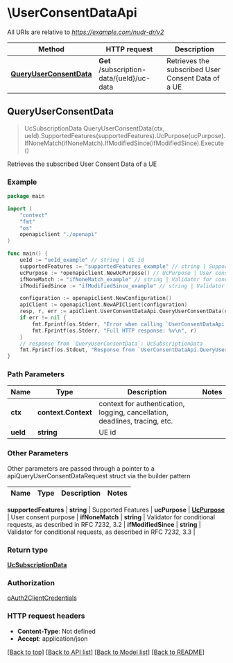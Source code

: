 # \UserConsentDataApi

All URIs are relative to *https://example.com/nudr-dr/v2*

Method | HTTP request | Description
------------- | ------------- | -------------
[**QueryUserConsentData**](UserConsentDataApi.md#QueryUserConsentData) | **Get** /subscription-data/{ueId}/uc-data | Retrieves the subscribed User Consent Data of a UE



## QueryUserConsentData

> UcSubscriptionData QueryUserConsentData(ctx, ueId).SupportedFeatures(supportedFeatures).UcPurpose(ucPurpose).IfNoneMatch(ifNoneMatch).IfModifiedSince(ifModifiedSince).Execute()

Retrieves the subscribed User Consent Data of a UE

### Example

```go
package main

import (
    "context"
    "fmt"
    "os"
    openapiclient "./openapi"
)

func main() {
    ueId := "ueId_example" // string | UE id
    supportedFeatures := "supportedFeatures_example" // string | Supported Features (optional)
    ucPurpose := *openapiclient.NewUcPurpose() // UcPurpose | User consent purpose (optional)
    ifNoneMatch := "ifNoneMatch_example" // string | Validator for conditional requests, as described in RFC 7232, 3.2 (optional)
    ifModifiedSince := "ifModifiedSince_example" // string | Validator for conditional requests, as described in RFC 7232, 3.3 (optional)

    configuration := openapiclient.NewConfiguration()
    apiClient := openapiclient.NewAPIClient(configuration)
    resp, r, err := apiClient.UserConsentDataApi.QueryUserConsentData(context.Background(), ueId).SupportedFeatures(supportedFeatures).UcPurpose(ucPurpose).IfNoneMatch(ifNoneMatch).IfModifiedSince(ifModifiedSince).Execute()
    if err != nil {
        fmt.Fprintf(os.Stderr, "Error when calling `UserConsentDataApi.QueryUserConsentData``: %v\n", err)
        fmt.Fprintf(os.Stderr, "Full HTTP response: %v\n", r)
    }
    // response from `QueryUserConsentData`: UcSubscriptionData
    fmt.Fprintf(os.Stdout, "Response from `UserConsentDataApi.QueryUserConsentData`: %v\n", resp)
}
```

### Path Parameters


Name | Type | Description  | Notes
------------- | ------------- | ------------- | -------------
**ctx** | **context.Context** | context for authentication, logging, cancellation, deadlines, tracing, etc.
**ueId** | **string** | UE id | 

### Other Parameters

Other parameters are passed through a pointer to a apiQueryUserConsentDataRequest struct via the builder pattern


Name | Type | Description  | Notes
------------- | ------------- | ------------- | -------------

 **supportedFeatures** | **string** | Supported Features | 
 **ucPurpose** | [**UcPurpose**](UcPurpose.md) | User consent purpose | 
 **ifNoneMatch** | **string** | Validator for conditional requests, as described in RFC 7232, 3.2 | 
 **ifModifiedSince** | **string** | Validator for conditional requests, as described in RFC 7232, 3.3 | 

### Return type

[**UcSubscriptionData**](UcSubscriptionData.md)

### Authorization

[oAuth2ClientCredentials](../README.md#oAuth2ClientCredentials)

### HTTP request headers

- **Content-Type**: Not defined
- **Accept**: application/json

[[Back to top]](#) [[Back to API list]](../README.md#documentation-for-api-endpoints)
[[Back to Model list]](../README.md#documentation-for-models)
[[Back to README]](../README.md)

